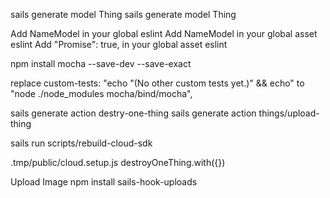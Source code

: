 sails generate model Thing
sails generate model Thing

Add NameModel in your global eslint
Add NameModel in your global asset eslint
Add "Promise": true, in your global asset eslint

npm install mocha --save-dev --save-exact

replace custom-tests: "echo \"(No other custom tests yet.)\" && echo" to "node ./node_modules mocha/bind/mocha",

sails generate action destry-one-thing
sails generate action things/upload-thing

sails run scripts/rebuild-cloud-sdk


.tmp/public/cloud.setup.js
destroyOneThing.with({})


Upload Image
npm install sails-hook-uploads

